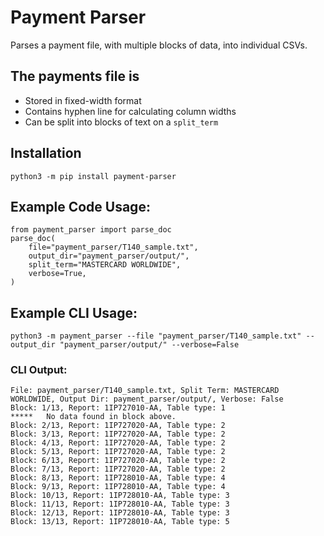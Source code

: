 # Payment Parser  
Parses a payment file, with multiple blocks of data, into individual CSVs.  
  
## The payments file is
- Stored in fixed-width format  
- Contains hyphen line for calculating column widths  
- Can be split into blocks of text on a `split_term`  

## Installation
```text
python3 -m pip install payment-parser
```

## Example Code Usage:
```Python3
from payment_parser import parse_doc
parse_doc(
    file="payment_parser/T140_sample.txt", 
    output_dir="payment_parser/output/", 
    split_term="MASTERCARD WORLDWIDE", 
    verbose=True,
)
```

## Example CLI Usage:
```text
python3 -m payment_parser --file "payment_parser/T140_sample.txt" --output_dir "payment_parser/output/" --verbose=False
```  
  
  
### CLI Output:  
```text
File: payment_parser/T140_sample.txt, Split Term: MASTERCARD WORLDWIDE, Output Dir: payment_parser/output/, Verbose: False
Block: 1/13, Report: 1IP727010-AA, Table type: 1
*****   No data found in block above.
Block: 2/13, Report: 1IP727020-AA, Table type: 2
Block: 3/13, Report: 1IP727020-AA, Table type: 2
Block: 4/13, Report: 1IP727020-AA, Table type: 2
Block: 5/13, Report: 1IP727020-AA, Table type: 2
Block: 6/13, Report: 1IP727020-AA, Table type: 2
Block: 7/13, Report: 1IP727020-AA, Table type: 2
Block: 8/13, Report: 1IP728010-AA, Table type: 4
Block: 9/13, Report: 1IP728010-AA, Table type: 4
Block: 10/13, Report: 1IP728010-AA, Table type: 3
Block: 11/13, Report: 1IP728010-AA, Table type: 3
Block: 12/13, Report: 1IP728010-AA, Table type: 3
Block: 13/13, Report: 1IP728010-AA, Table type: 5
```  